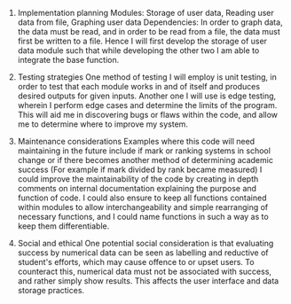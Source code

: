 1. Implementation planning
    Modules: 
    Storage of user data, Reading user data from file, Graphing user data
    Dependencies:
    In order to graph data, the data must be read, and in order to be read from a file, the data must first be written to a file. Hence I will first develop the storage of user data module such that while developing the other two I am able to integrate the base function.

2. Testing strategies
    One method of testing I will employ is unit testing, in order to test that each module works in and of itself and produces desired outputs for given inputs.
    Another one I will use is edge testing, wherein I perform edge cases and determine the limits of the program. This will aid me in discovering bugs or flaws within the code, and allow me to determine where to improve my system.

3. Maintenance considerations
    Examples where this code will need maintaining in the future include if mark or ranking systems in school change or if there becomes another method of determining academic success (For example if mark divided by rank became measured)
    I could improve the maintainability of the code by creating in depth comments on internal documentation explaining the purpose and function of code. I could also ensure to keep all functions contained within modules to allow interchangeability and simple rearranging of necessary functions, and I could name functions in such a way as to keep them differentiable.

4. Social and ethical
    One potential social consideration is that evaluating success by numerical data can be seen as labelling and reductive of student's efforts, which may cause offence to or upset users. To counteract this, numerical data must not be associated with success, and rather simply show results. This affects the user interface and data storage practices.